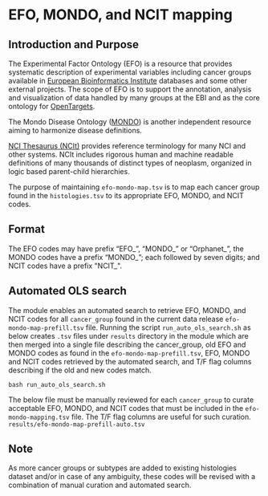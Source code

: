 # EFO, MONDO, and NCIT mapping

## Introduction and Purpose

The Experimental Factor Ontology (EFO) is a resource that provides systematic description of experimental variables including cancer groups available in [European Bioinformatics Institute](https://www.ebi.ac.uk/) databases and some other external projects. 
The scope of EFO is to support the annotation, analysis and visualization of data handled by many groups at the EBI and as the core ontology for [OpenTargets](https://www.opentargets.org/).

The Mondo Disease Ontology ([MONDO](https://obofoundry.org/ontology/mondo.html)) is another independent resource aiming to harmonize disease definitions. 

[NCI Thesaurus (NCIt)](https://ncithesaurus.nci.nih.gov/ncitbrowser/pages/home.jsf?version=22.04d) provides reference terminology for many NCI and other systems. NCIt includes rigorous human and machine readable definitions of many thousands of distinct types of neoplasm, organized in logic based parent-child hierarchies.

The purpose of maintaining `efo-mondo-map.tsv` is to map each cancer group found in the `histologies.tsv` to its appropriate EFO,  MONDO, and NCIT codes.

## Format

The EFO codes may have prefix “EFO_”, “MONDO_” or “Orphanet_”, the MONDO codes have a prefix “MONDO_”; each followed by seven digits; and NCIT codes have a prefix "NCIT_".

## Automated OLS search
The module enables an automated search to retrieve EFO, MONDO, and NCIT codes for all `cancer_group` found in the current data release `efo-mondo-map-prefill.tsv` file. Running the script `run_auto_ols_search.sh` as below creates `.tsv` files under `results` directory in the module which are then merged into a single file describing the cancer_group, old EFO and MONDO codes as found in the `efo-mondo-map-prefill.tsv`, EFO, MONDO and NCIT codes retrieved by the automated search, and T/F flag columns describing if the old and new codes match.

`bash run_auto_ols_search.sh`

The below file must be manually reviewed for each `cancer_group` to curate acceptable EFO, MONDO, and NCIT codes that must be included in the `efo-mondo-mapping.tsv` file. The T/F flag columns are useful for such curation.
`results/efo-mondo-map-prefill-auto.tsv`

## Note
As more cancer groups or subtypes are added to existing histologies dataset and/or in case of any ambiguity, these codes will be revised with a combination of manual curation and automated search.
